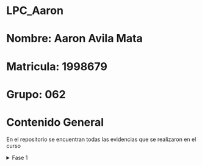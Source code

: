 # LPC_Aaron
# Nombre: Aaron Avila Mata
# Matricula: 1998679
# Grupo: 062

# Contenido General


En el repositorio se encuentran todas las evidencias que se realizaron en el curso

<details>
<summary>Fase 1</summary>
  -Scripting en Powershell
<details>
<summary>Fase 2</summary>
  -Scripting en Bash
  -Webscraping
<details>
<summary>Fase 3</summary>
  -Escaner de Puertos
  -Envio de Correos
